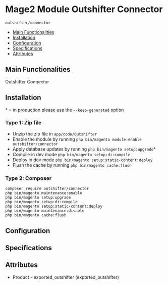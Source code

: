 # Mage2 Module Outshifter Connector

``outshifter/connector``

 - [Main Functionalities](#markdown-header-main-functionalities)
 - [Installation](#markdown-header-installation)
 - [Configuration](#markdown-header-configuration)
 - [Specifications](#markdown-header-specifications)
 - [Attributes](#markdown-header-attributes)


## Main Functionalities
Outshifter Connector

## Installation
\* = in production please use the `--keep-generated` option

### Type 1: Zip file

 - Unzip the zip file in `app/code/Outshifter`
 - Enable the module by running `php bin/magento module:enable outshifter/connector`
 - Apply database updates by running `php bin/magento setup:upgrade`\*
 - Compile in dev mode `php bin/magento setup:di:compile`
 - Deploy in dev mode `php bin/magento setup:static-content:deploy`
 - Flush the cache by running `php bin/magento cache:flush`

### Type 2: Composer

```
composer require outshifter/connector
php bin/magento maintenance:enable
php bin/magento setup:upgrade
php bin/magento setup:di:compile
php bin/magento setup:static-content:deploy
php bin/magento maintenance:disable
php bin/magento cache:flush
```

## Configuration




## Specifications




## Attributes

 - Product - exported_outshifter (exported_outshifter)

